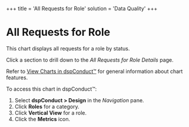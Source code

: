+++
title = 'All Requests for Role'
solution = 'Data Quality'
+++

# All Requests for Role

This chart displays all requests for a role by
<span id="Request Status dspConduct" class="popUpLink">status</span>.

Click a section to drill down to the *All Requests for Role Details*
page.

Refer to [View Charts in dspConduct™](../Use_Cases/View_Charts.htm) for
general information about chart features.

To access this chart in dspConduct™:

1.  Select **dspConduct \> Design** in the *Navigation* pane.
2.  Click **Roles** for a category.
3.  Click **Vertical View** for a role.
4.  Click the **Metrics** icon.

